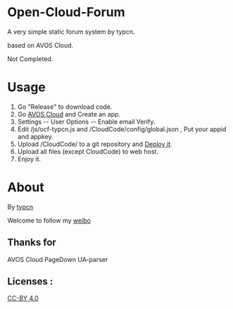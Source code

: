 Open-Cloud-Forum
================

A very simple static forum system by typcn.

based on AVOS Cloud. 

Not Completed.

Usage
================

1. Go "Release" to download code.
2. Go [AVOS Cloud](https://cn.avoscloud.com) and Create an app.
3. Settings -- User Options -- Enable email Verify.
4. Edit /js/ocf-typcn.js and /CloudCode/config/global.json , Put your appid and appkey.
5. Upload /CloudCode/ to a git repository and [Deploy it](https://cn.avoscloud.com/docs/cloud_code_guide.html#部署代码).
6. Upload all files (except CloudCode) to web host.
7. Enjoy it.


About
================
By [typcn](http://blog.eqoe.cn)

Welcome to follow my [weibo](http://weibo.com/typcn)

Thanks for
-------------
AVOS Cloud
PageDown
UA-parser

Licenses : 
-------------
[CC-BY 4.0](http://creativecommons.org/licenses/by/4.0/)
